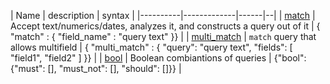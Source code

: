| Name | description | syntax |
|----------|-------------|------|--|
| [match][match]                                 | Accept text/numerics/dates, analyzes it, and constructs a query out of it | { "match" : { "field_name" : "query text" }} |
| [multi_match][multi_match]                     | `match` query that allows multifield                                      | { "multi_match" : { "query": "query text", "fields": [ "field1", "field2" ] }} |
| [bool][bool]                                   | Boolean combiantions of queries                                           | {"bool": {"must": [], "must_not": [], "should": []}} |
<!-- | [boosting][boosting] | | |
| [common_terms][common_terms] | | |
| [constant_score][constant_score] | | |
| [dis_max][dis_max] | | |
| [filtered][filtered] | | |
| [fuzzy_like_this][fuzzy_like_this] | | |
| [fuzzy_like_this_field][fuzzy_like_this_field] | | |
| [function_score][function_score] | | |
| [fuzzy][fuzzy] | | |
| [geoshape][geoshape] | | |
| [has_child][has_child] | | |
| [has_parent][has_parent] | | |
| [ids][ids] | | |
| [indices][indices] | | |
| [match_all][match_all] | | |
| [more_like_this][more_like_this] | | |
| [more_like_this_field][more_like_this_field] | | |
| [nested][nested] | | |
| [prefix][prefix] | | |
| [query_string][query_string] | | |
| [simple_string][simple_string] | | |
| [range][range] | | |
| [regexp][regexp] | | |
| [span_first][span_first] | | |
| [span_multi_term][span_multi_term] | | |
| [span_near][span_near] | | |
| [span_not][span_not] | | |
| [span_or][span_or] | | |
| [span_term][span_term] | | |
| [term][term] | | |
| [terms][terms] | | |
| [top_children][top_children] | | |
| [wildcard][wildcard] | | |
| [minimum_should_match][minimum_should_match] | | |
| [multi_term_rewrite][multi_term_rewrite] | | |
| [template][template] | | | -->

[match]: http://www.elasticsearch.org/guide/en/elasticsearch/reference/current/query-dsl-match-query.html
[multi_match]: http://www.elasticsearch.org/guide/en/elasticsearch/reference/current/query-dsl-multi-match-query.html
[bool]: http://www.elasticsearch.org/guide/en/elasticsearch/reference/current/query-dsl-bool-query.html
[boosting]: http://www.elasticsearch.org/guide/en/elasticsearch/reference/current/query-dsl-boosting-query.html
[common_terms]: http://www.elasticsearch.org/guide/en/elasticsearch/reference/current/query-dsl-common-terms-query.html
[constant_score]: http://www.elasticsearch.org/guide/en/elasticsearch/reference/current/query-dsl-constant-score-query.html
[dis_max]: http://www.elasticsearch.org/guide/en/elasticsearch/reference/current/query-dsl-dis-max-query.html
[filtered]: http://www.elasticsearch.org/guide/en/elasticsearch/reference/current/query-dsl-filtered-query.html
[fuzzy_like_this]: http://www.elasticsearch.org/guide/en/elasticsearch/reference/current/query-dsl-flt-query.html
[fuzzy_like_this_field]: http://www.elasticsearch.org/guide/en/elasticsearch/reference/current/query-dsl-flt-field-query.html
[function_score]: http://www.elasticsearch.org/guide/en/elasticsearch/reference/current/query-dsl-function-score-query.html
[fuzzy]: http://www.elasticsearch.org/guide/en/elasticsearch/reference/current/query-dsl-fuzzy-query.html
[geoshape]: http://www.elasticsearch.org/guide/en/elasticsearch/reference/current/query-dsl-geo-shape-query.html
[has_child]: http://www.elasticsearch.org/guide/en/elasticsearch/reference/current/query-dsl-has-child-query.html
[has_parent]: http://www.elasticsearch.org/guide/en/elasticsearch/reference/current/query-dsl-has-parent-query.html
[ids]: http://www.elasticsearch.org/guide/en/elasticsearch/reference/current/query-dsl-ids-query.html
[indices]: http://www.elasticsearch.org/guide/en/elasticsearch/reference/current/query-dsl-indices-query.html
[match_all]: http://www.elasticsearch.org/guide/en/elasticsearch/reference/current/query-dsl-match-all-query.html
[more_like_this]: http://www.elasticsearch.org/guide/en/elasticsearch/reference/current/query-dsl-mlt-query.html
[more_like_this_field]: http://www.elasticsearch.org/guide/en/elasticsearch/reference/current/query-dsl-mlt-field-query.html
[nested]: http://www.elasticsearch.org/guide/en/elasticsearch/reference/current/query-dsl-nested-query.html
[prefix]: http://www.elasticsearch.org/guide/en/elasticsearch/reference/current/query-dsl-prefix-query.html
[query_string]: http://www.elasticsearch.org/guide/en/elasticsearch/reference/current/query-dsl-query-string-query.html
[simple_string]: http://www.elasticsearch.org/guide/en/elasticsearch/reference/current/query-dsl-simple-query-string-query.html
[range]: http://www.elasticsearch.org/guide/en/elasticsearch/reference/current/query-dsl-range-query.html
[regexp]: http://www.elasticsearch.org/guide/en/elasticsearch/reference/current/query-dsl-regexp-query.html
[span_first]: http://www.elasticsearch.org/guide/en/elasticsearch/reference/current/query-dsl-span-first-query.html
[span_multi_term]: http://www.elasticsearch.org/guide/en/elasticsearch/reference/current/query-dsl-span-multi-term-query.html
[span_near]: http://www.elasticsearch.org/guide/en/elasticsearch/reference/current/query-dsl-span-near-query.html
[span_not]: http://www.elasticsearch.org/guide/en/elasticsearch/reference/current/query-dsl-span-not-query.html
[span_or]: http://www.elasticsearch.org/guide/en/elasticsearch/reference/current/query-dsl-span-or-query.html
[span_term]: http://www.elasticsearch.org/guide/en/elasticsearch/reference/current/query-dsl-span-term-query.html
[term]: http://www.elasticsearch.org/guide/en/elasticsearch/reference/current/query-dsl-term-query.html
[terms]: http://www.elasticsearch.org/guide/en/elasticsearch/reference/current/query-dsl-terms-query.html
[top_children]: http://www.elasticsearch.org/guide/en/elasticsearch/reference/current/query-dsl-top-children-query.html
[wildcard]: http://www.elasticsearch.org/guide/en/elasticsearch/reference/current/query-dsl-wildcard-query.html
[minimum_should_match]: http://www.elasticsearch.org/guide/en/elasticsearch/reference/current/query-dsl-minimum-should-match.html
[multi_term_rewrite]: http://www.elasticsearch.org/guide/en/elasticsearch/reference/current/query-dsl-multi-term-rewrite.html
[template]: http://www.elasticsearch.org/guide/en/elasticsearch/reference/current/query-dsl-template-query.html


